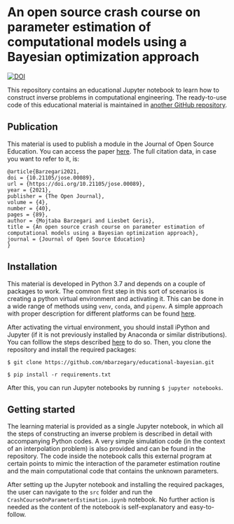 # An open source crash course on parameter estimation of computational models using a Bayesian optimization approach

[![DOI](https://jose.theoj.org/papers/10.21105/jose.00089/status.svg)](https://doi.org/10.21105/jose.00089)

This repository contains an educational Jupyter notebook to learn how to construct inverse problems in computational engineering. The ready-to-use code of this educational material is maintained in [another GitHub repository](https://github.com/mbarzegary/BayesianFEM).

## Publication

This material is used to publish a module in the Journal of Open Source Education. You can access the paper [here](https://doi.org/10.21105/jose.00089). The full citation data, in case you want to refer to it, is:

    @article{Barzegari2021,
    doi = {10.21105/jose.00089},
    url = {https://doi.org/10.21105/jose.00089},
    year = {2021},
    publisher = {The Open Journal},
    volume = {4},
    number = {40},
    pages = {89},
    author = {Mojtaba Barzegari and Liesbet Geris},
    title = {An open source crash course on parameter estimation of computational models using a Bayesian optimization approach},
    journal = {Journal of Open Source Education}
    }


## Installation

This material is developed in Python 3.7 and depends on a couple of packages to work. The common first step in this sort of scenarios is creating a python virtual environment and activating it. This can be done in a wide range of methods using `venv`, `conda`, and `pipenv`. A simple approach with proper description for different platforms can be found [here](https://docs.python.org/3/tutorial/venv.html).

After activating the virtual environment, you should install iPython and Jupyter (if it is not previously installed by Anaconda or similar distributions). You can folllow the steps described [here](https://anbasile.github.io/posts/2017-06-25-jupyter-venv/) to do so. Then, you clone the repository and install the required packages:

`$ git clone https://github.com/mbarzegary/educational-bayesian.git`

`$ pip install -r requirements.txt`

After this, you can run Jupyter notebooks by running `$ jupyter notebooks`.

## Getting started

The learning material is provided as a single Jupyter notebook, in which all the steps of constructing an inverse problem is described in detail with accompanying Python codes. A very simple simulation code (in the context of an interpolation problem) is also provided and can be found in the repository. The code inside the notebook calls this external program at certain points to mimic the interaction of the parameter estimation routine and the main computational code that contains the unknown parameters.

After setting up the Jupyter notebook and installing the required packages, the user can navigate to the `src` folder and run the `CrashCourseOnParameterEstimation.ipynb` notebook. No further action is needed as the content of the notebook is self-explanatory and easy-to-follow.
